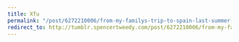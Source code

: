 ```yaml
---
title: Xfu
permalink: "/post/6272210006/from-my-familys-trip-to-spain-last-summer-taken"
redirect_to: http://tumblr.spencertweedy.com/post/6272210006/from-my-familys-trip-to-spain-last-summer-taken
---
```


